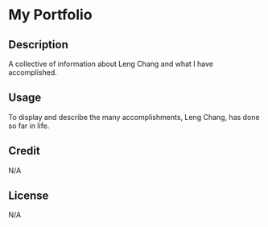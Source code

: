 # My Portfolio

## Description

A collective of information about Leng Chang and what I have accomplished.

## Usage

To display and describe the many accomplishments, Leng Chang, has done so far in life.

## Credit

N/A

## License

N/A